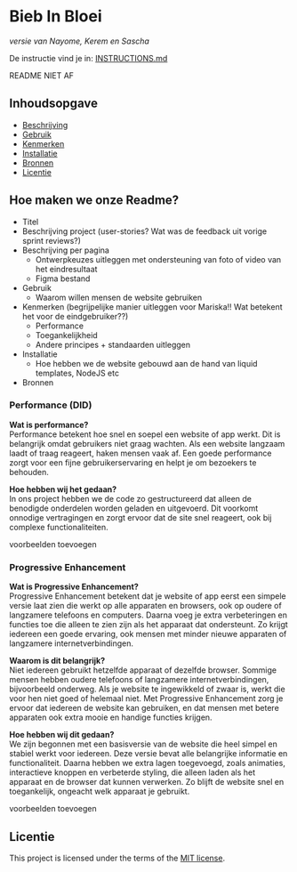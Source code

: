 # Bieb In Bloei 
_versie van Nayome, Kerem en Sascha_

De instructie vind je in: [INSTRUCTIONS.md](https://github.com/fdnd-task/pleasurable-ui/blob/main/docs/INSTRUCTIONS.md)

README NIET AF

## Inhoudsopgave

  * [Beschrijving](#beschrijving)
  * [Gebruik](#gebruik)
  * [Kenmerken](#kenmerken)
  * [Installatie](#installatie)
  * [Bronnen](#bronnen)
  * [Licentie](#licentie)

## Hoe maken we onze Readme?
- Titel
- Beschrijving project (user-stories? Wat was de feedback uit vorige sprint reviews?)
- Beschrijving per pagina
   - Ontwerpkeuzes uitleggen met ondersteuning van foto of video van het eindresultaat
   - Figma bestand
- Gebruik
   - Waarom willen mensen de website gebruiken
- Kenmerken (begrijpelijke manier uitleggen voor Mariska!! Wat betekent het voor de eindgebruiker??)
   - Performance
   - Toegankelijkheid
   - Andere principes + standaarden uitleggen
- Installatie
   - Hoe hebben we de website gebouwd aan de hand van liquid templates, NodeJS etc
- Bronnen

### Performance (DID)  

**Wat is performance?**  
Performance betekent hoe snel en soepel een website of app werkt. Dit is belangrijk omdat gebruikers niet graag wachten. Als een website langzaam laadt of traag reageert, haken mensen vaak af. Een goede performance zorgt voor een fijne gebruikerservaring en helpt je om bezoekers te behouden.

**Hoe hebben wij het gedaan?**  
In ons project hebben we de code zo gestructureerd dat alleen de benodigde onderdelen worden geladen en uitgevoerd. Dit voorkomt onnodige vertragingen en zorgt ervoor dat de site snel reageert, ook bij complexe functionaliteiten.

voorbeelden toevoegen

### Progressive Enhancement  
**Wat is Progressive Enhancement?**  
Progressive Enhancement betekent dat je website of app eerst een simpele versie laat zien die werkt op alle apparaten en browsers, ook op oudere of langzamere telefoons en computers. Daarna voeg je extra verbeteringen en functies toe die alleen te zien zijn als het apparaat dat ondersteunt. Zo krijgt iedereen een goede ervaring, ook mensen met minder nieuwe apparaten of langzamere internetverbindingen.

**Waarom is dit belangrijk?**  
Niet iedereen gebruikt hetzelfde apparaat of dezelfde browser. Sommige mensen hebben oudere telefoons of langzamere internetverbindingen, bijvoorbeeld onderweg. Als je website te ingewikkeld of zwaar is, werkt die voor hen niet goed of helemaal niet. Met Progressive Enhancement zorg je ervoor dat iedereen de website kan gebruiken, en dat mensen met betere apparaten ook extra mooie en handige functies krijgen.

**Hoe hebben wij dit gedaan?**  
We zijn begonnen met een basisversie van de website die heel simpel en stabiel werkt voor iedereen. Deze versie bevat alle belangrijke informatie en functionaliteit. Daarna hebben we extra lagen toegevoegd, zoals animaties, interactieve knoppen en verbeterde styling, die alleen laden als het apparaat en de browser dat kunnen verwerken. Zo blijft de website snel en toegankelijk, ongeacht welk apparaat je gebruikt.

voorbeelden toevoegen

## Licentie

This project is licensed under the terms of the [MIT license](./LICENSE).
